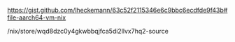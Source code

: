 https://gist.github.com/lheckemann/63c52f2115346e6c9bbc6ecdfde9f43b#file-aarch64-vm-nix

/nix/store/wqd8dzc0y4gkwbbqjfca5di2llvx7hq2-source



